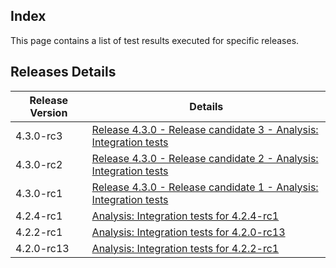## Index

This page contains a list of test results executed for specific releases.

## Releases Details

| Release Version | Details|
|--|--|
| 4.3.0-rc3 |  [Release 4.3.0 - Release candidate 3 - Analysis: Integration tests](https://github.com/wazuh/wazuh-qa/issues/2470)
| 4.3.0-rc2 |  [Release 4.3.0 - Release candidate 2 - Analysis: Integration tests](https://github.com/wazuh/wazuh-qa/issues/2430)
| 4.3.0-rc1 |  [Release 4.3.0 - Release candidate 1 - Analysis: Integration tests](https://github.com/wazuh/wazuh-qa/issues/2290)
| 4.2.4-rc1 | [Analysis: Integration tests for 4.2.4-rc1 ](https://github.com/wazuh/wazuh-qa/issues/2060)
| 4.2.2-rc1 | [Analysis: Integration tests for 4.2.0-rc13 ](https://github.com/wazuh/wazuh-qa/issues/1880)
| 4.2.0-rc13 |  [Analysis: Integration tests for 4.2.2-rc1](https://github.com/wazuh/wazuh-qa/issues/1757)

